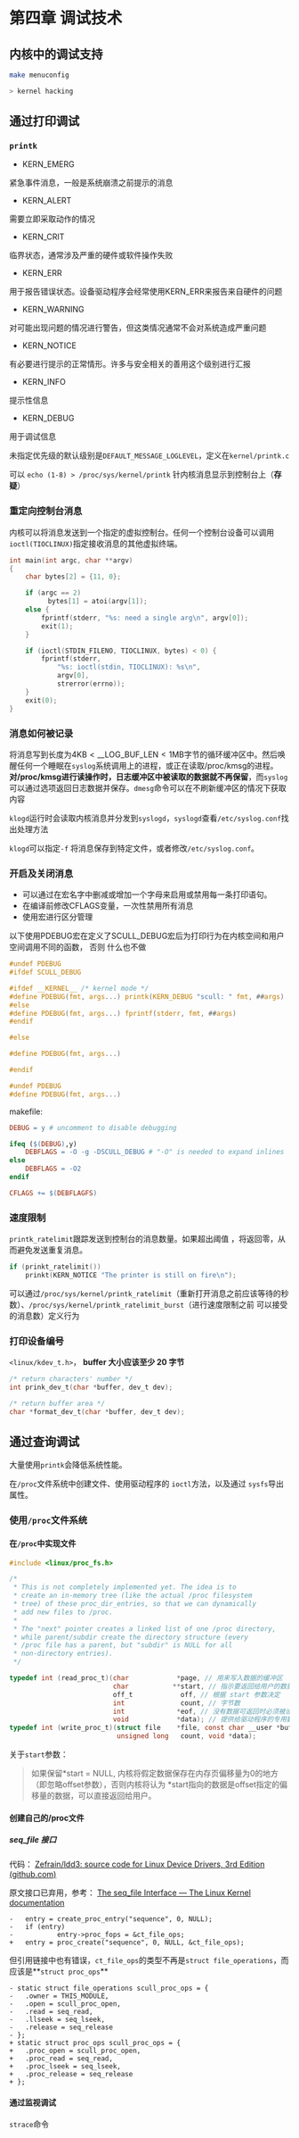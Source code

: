 # 第四章 调试技术

## 内核中的调试支持

```sh
make menuconfig

> kernel hacking
```

## 通过打印调试

### `printk`

- KERN_EMERG

紧急事件消息，一般是系统崩溃之前提示的消息

- KERN_ALERT

需要立即采取动作的情况

- KERN_CRIT

临界状态，通常涉及严重的硬件或软件操作失败

- KERN_ERR

用于报告错误状态。设备驱动程序会经常使用KERN_ERR来报告来自硬件的问题

- KERN_WARNING

对可能出现问题的情况进行警告，但这类情况通常不会对系统造成严重问题

- KERN_NOTICE

有必要进行提示的正常情形。许多与安全相关的善用这个级别进行汇报

- KERN_INFO

提示性信息

- KERN_DEBUG

用于调试信息



未指定优先级的默认级别是`DEFAULT_MESSAGE_LOGLEVEL`，定义在`kernel/printk.c`

可以 `echo (1-8) > /proc/sys/kernel/printk` 针内核消息显示到控制台上（**存疑**）



### 重定向控制台消息

内核可以将消息发送到一个指定的虚拟控制台。任何一个控制台设备可以调用`ioctl(TIOCLINUX)`指定接收消息的其他虚拟终端。

```c
int main(int argc, char **argv)
{
	char bytes[2] = {11, 0};

	if (argc == 2)
		　bytes[1] = atoi(argv[1]);
	else {
		fprintf(stderr, "%s: need a single arg\n", argv[0]);
		exit(1);
	}

	if (ioctl(STDIN_FILENO, TIOCLINUX, bytes) < 0) {
		fprintf(stderr,
			"%s: ioctl(stdin, TIOCLINUX): %s\n",
			argv[0],
			strerror(errno));
	}
	exit(0);
}
```

### 消息如何被记录

将消息写到长度为$4 \text{KB} < \text{\_\_LOG\_BUF\_LEN} < 1\text{MB}$字节的循环缓冲区中。然后唤醒任何一个睡眠在`syslog`系统调用上的进程，或正在读取/proc/kmsg的进程。**对/proc/kmsg进行读操作时，日志缓冲区中被读取的数据就不再保留**，而`syslog`可以通过选项返回日志数据并保存。`dmesg`命令可以在不刷新缓冲区的情况下获取内容

`klogd`运行时会读取内核消息并分发到`syslogd`，`syslogd`查看`/etc/syslog.conf`找出处理方法

`klogd`可以指定`-f` 将消息保存到特定文件，或者修改`/etc/syslog.conf`。

### 开启及关闭消息

- 可以通过在宏名字中删减或增加一个字母来启用或禁用每一条打印语句。
- 在编译前修改CFLAGS变量，一次性禁用所有消息
- 使用宏进行区分管理

以下使用PDEBUG宏在定义了SCULL_DEBUG宏后为打印行为在内核空间和用户空间调用不同的函数， 否则 什么也不做

```c
#undef PDEBUG
#ifdef SCULL_DEBUG

#ifdef __KERNEL__ /* kernel mode */
#define PDEBUG(fmt, args...) printk(KERN_DEBUG "scull: " fmt, ##args)
#else
#define PDEBUG(fmt, args...) fprintf(stderr, fmt, ##args)
#endif

#else

#define PDEBUG(fmt, args...)

#endif

#undef PDEBUG
#define PDEBUG(fmt, args...)
```

makefile:

```makefile
DEBUG = y # uncomment to disable debugging

ifeq ($(DEBUG),y)
	DEBFLAGS = -O -g -DSCULL_DEBUG # "-O" is needed to expand inlines
else
	DEBFLAGS = -O2
endif

CFLAGS += $(DEBFLAGFS)
```

### 速度限制

`printk_ratelimit`跟踪发送到控制台的消息数量。如果超出阈值 ，将返回零，从而避免发送重复消息。

```c
if (prinkt_ratelimit())
	prinkt(KERN_NOTICE "The printer is still on fire\n");
```


可以通过`/proc/sys/kernel/printk_ratelimit`（重新打开消息之前应该等待的秒数）、`/proc/sys/kernel/printk_ratelimit_burst`（进行速度限制之前 可以接受的消息数）定义行为

### 打印设备编号

`<linux/kdev_t.h>`， **buffer 大小应该至少 20 字节**

```c
/* return characters' number */
int prink_dev_t(char *buffer, dev_t dev);

/* return buffer area */
char *format_dev_t(char *buffer, dev_t dev);
```

## 通过查询调试

大量使用`printk`会降低系统性能。

在`/proc`文件系统中创建文件、使用驱动程序的 `ioctl`方法，以及通过 `sysfs`导出属性。

### 使用`/proc`文件系统

#### 在`/proc`中实现文件

```c
#include <linux/proc_fs.h>
```

```c
/*
 * This is not completely implemented yet. The idea is to
 * create an in-memory tree (like the actual /proc filesystem
 * tree) of these proc_dir_entries, so that we can dynamically
 * add new files to /proc.
 *
 * The "next" pointer creates a linked list of one /proc directory,
 * while parent/subdir create the directory structure (every
 * /proc file has a parent, but "subdir" is NULL for all
 * non-directory entries).
 */

typedef	int (read_proc_t)(char            *page, // 用来写入数据的缓冲区
                          char           **start, // 指示要返回给用户的数据保存在内存页的位置
                          off_t            off, // 根据 start 参数决定 
                          int              count, // 字节数
                          int             *eof, // 没有数据可返回时必须被设置
                          void            *data); // 提供给驱动程序的专用数据指针
typedef	int (write_proc_t)(struct file    *file, const char __user *buffer,
                           unsigned long   count, void *data);
```

关于`start`参数：

> 如果保留\*start = NULL, 内核将假定数据保存在内存页偏移量为0的地方（即忽略offset参数），否则内核将认为 \*start指向的数据是offset指定的偏移量的数据，可以直接返回给用户。 

#### 创建自己的/proc文件

##### seq_file 接口

代码： [Zefrain/ldd3: source code for Linux Device Drivers, 3rd Edition (github.com)](https://github.com/Zefrain/ldd3/tree/main/scull_seq)



原文接口已弃用，参考： [The seq_file Interface — The Linux Kernel documentation](https://www.kernel.org/doc/html/v5.19/filesystems/seq_file.html?highlight=proc_create#)

```
-   entry = create_proc_entry("sequence", 0, NULL);
-   if (entry)
-           entry->proc_fops = &ct_file_ops;
+   entry = proc_create("sequence", 0, NULL, &ct_file_ops);
```

但引用链接中也有错误，`ct_file_ops`的类型不再是`struct file_operations`，而应该是**`struct proc_ops`**

```
- static struct file_operations scull_proc_ops = {
- 	.owner = THIS_MODULE,
- 	.open = scull_proc_open,
- 	.read = seq_read,
- 	.llseek = seq_lseek,
- 	.release = seq_release
- };
+ static struct proc_ops scull_proc_ops = {
+ 	.proc_open = scull_proc_open,
+ 	.proc_read = seq_read,
+ 	.proc_lseek = seq_lseek,
+ 	.proc_release = seq_release
+ };
```

#### 通过监视调试

`strace`命令

